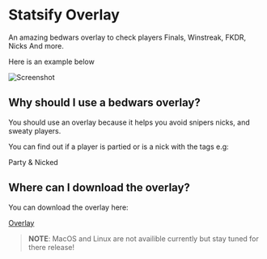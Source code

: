 # Statsify Overlay

An amazing bedwars overlay to check players Finals, Winstreak, FKDR, Nicks And more.

Here is an example below

![Screenshot](https://imgur.com/wYWhs2m.png)

## Why should I use a bedwars overlay?

You should use an overlay because it helps you avoid snipers nicks, and sweaty players.

You can find out if a player is partied or is a nick with the tags e.g:

Party & Nicked

## Where can I download the overlay?

You can download the overlay here:

[Overlay](https://statsify.net/overlay)

> **NOTE**: MacOS and Linux are not availible currently but stay tuned for there release!